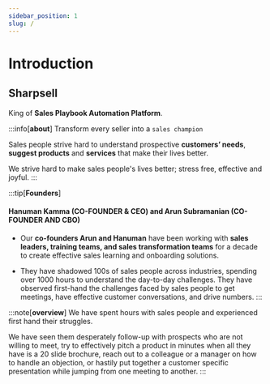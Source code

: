 ```yaml
---
sidebar_position: 1
slug: /
---
```


# Introduction

## Sharpsell

King of **Sales Playbook Automation Platform**.

:::info[**about**]
Transform every seller into a `sales champion`

Sales people strive hard to understand prospective **customers’ needs**, **suggest products** and **services** that make their lives better.

We strive hard to make sales people's lives better; stress free, effective and joyful.
:::

:::tip[**Founders**]

#### Hanuman Kamma (CO-FOUNDER & CEO) and Arun Subramanian (CO-FOUNDER AND CBO)

- Our **co-founders Arun and Hanuman** have been working with **sales leaders, training teams, and sales transformation teams** for a decade to create effective sales learning and onboarding solutions.

- They have shadowed 100s of sales people across industries, spending over 1000 hours to understand the day-to-day challenges. They have observed first-hand the challenges faced by sales people to get meetings, have effective customer conversations, and drive numbers.
  :::

:::note[**overview**]
We have spent hours with sales people and experienced first hand their struggles.

We have seen them desperately follow-up with prospects who are not willing to meet, try to effectively pitch a product in minutes when all they have is a 20 slide brochure, reach out to a colleague or a manager on how to handle an objection, or hastily put together a customer specific presentation while jumping from one meeting to another.
:::
